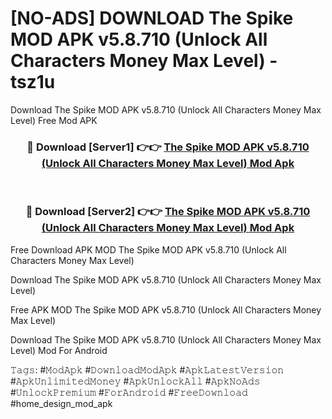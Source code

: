 # [NO-ADS] DOWNLOAD The Spike MOD APK v5.8.710 (Unlock All Characters Money Max Level) - tsz1u
Download The Spike MOD APK v5.8.710 (Unlock All Characters Money Max Level) Free Mod APK

<div align="center">
<h3>🔴 Download [Server1] 👉👉 <a href="https://apk-comot.site?title=The_Spike_MOD_APK_v5.8.710_(Unlock_All_Characters_Money_Max_Level)">The Spike MOD APK v5.8.710 (Unlock All Characters Money Max Level) Mod Apk</a></h3><br>

<h3>🔴 Download [Server2] 👉👉 <a href="https://apk-comot.site?title=The_Spike_MOD_APK_v5.8.710_(Unlock_All_Characters_Money_Max_Level)">The Spike MOD APK v5.8.710 (Unlock All Characters Money Max Level) Mod Apk</a></h3>
</div>


Free Download APK MOD The Spike MOD APK v5.8.710 (Unlock All Characters Money Max Level)

Download The Spike MOD APK v5.8.710 (Unlock All Characters Money Max Level) 

Free APK MOD The Spike MOD APK v5.8.710 (Unlock All Characters Money Max Level) 

Download The Spike MOD APK v5.8.710 (Unlock All Characters Money Max Level) Mod For Android

𝚃𝚊𝚐𝚜: #𝙼𝚘𝚍𝙰𝚙𝚔 #𝙳𝚘𝚠𝚗𝚕𝚘𝚊𝚍𝙼𝚘𝚍𝙰𝚙𝚔 #𝙰𝚙𝚔𝙻𝚊𝚝𝚎𝚜𝚝𝚅𝚎𝚛𝚜𝚒𝚘𝚗 #𝙰𝚙𝚔𝚄𝚗𝚕𝚒𝚖𝚒𝚝𝚎𝚍𝙼𝚘𝚗𝚎𝚢 #𝙰𝚙𝚔𝚄𝚗𝚕𝚘𝚌𝚔𝙰𝚕𝚕 #𝙰𝚙𝚔𝙽𝚘𝙰𝚍𝚜 #𝚄𝚗𝚕𝚘𝚌𝚔𝙿𝚛𝚎𝚖𝚒𝚞𝚖 #𝙵𝚘𝚛𝙰𝚗𝚍𝚛𝚘𝚒𝚍 #𝙵𝚛𝚎𝚎𝙳𝚘𝚠𝚗𝚕𝚘𝚊𝚍 #home_design_mod_apk
